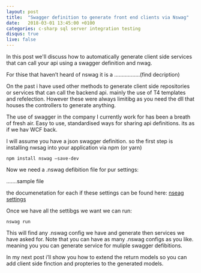 ```yaml
---
layout: post
title:  "Swagger definition to generate front end clients via Nswag"
date:   2018-03-01 13:45:00 +0100
categories: c-sharp sql server integration testing
disqus: true
live: false
---
```


In this post we'll discuss how to automatically generate client side services that can call your api using a swagger definition and nwag.

For thise that haven’t heard of nswag it is a .................(find decription)

On the past i have used other methods to generate client side repositories or services that can call the backend api. mainly the use of T4 templates and refelection. However these were always limitibg as you need the dll that houses the controllers to generate anything.

The use of swagger in the company I currently work for has been a breath of fresh air. Easy to use, standardised ways for sharing api definitions. its as if we hav WCF back.

I will assume you have a json swagger definition. so the first step is installing nwsag into your application via npm (or yarn)

`npm install nswag —save-dev`

Now we need a .nswag defibition file for pur settings:


.......sample file

the documenetation for each if these settings can be found here: [nseag settings]()

Once we have all the settibgs we want we can run:

`nswag run`

This will find any .nswag config we have and generate then services we have asked for. Note that you can have as many .nswag configs as you like. meaning you you can generate service for muliple swagger defibitions.

In my next post i’ll show you how to extend the return models so you can add client side finction and propteries to the generated models.
